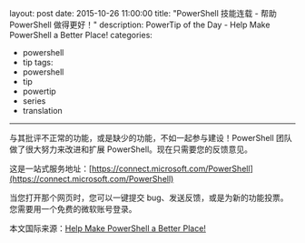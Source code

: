 ﻿layout: post
date: 2015-10-26 11:00:00
title: "PowerShell 技能连载 - 帮助 PowerShell 做得更好！"
description: PowerTip of the Day - Help Make PowerShell a Better Place!
categories:
- powershell
- tip
tags:
- powershell
- tip
- powertip
- series
- translation
---
与其批评不正常的功能，或是缺少的功能，不如一起参与建设！PowerShell 团队做了很大努力来改进和扩展 PowerShell。现在只需要您的反馈意见。

这是一站式服务地址：[https://connect.microsoft.com/PowerShell](https://connect.microsoft.com/PowerShell)

当您打开那个网页时，您可以一键提交 bug、发送反馈，或是为新的功能投票。您需要用一个免费的微软账号登录。

<!--more-->
本文国际来源：[Help Make PowerShell a Better Place!](http://community.idera.com/powershell/powertips/b/tips/posts/help-make-powershell-a-better-place)
